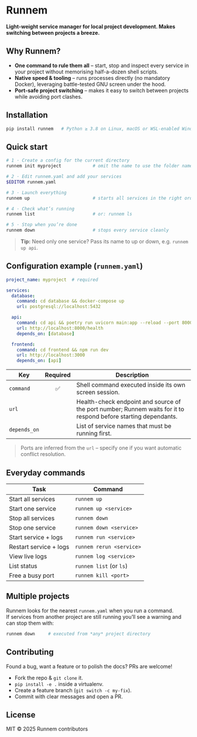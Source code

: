 # Runnem
**Light-weight service manager for local project development. Makes switching between projects a breeze.**

## Why Runnem?
- **One command to rule them all** – start, stop and inspect every service in your project without memorising half-a-dozen shell scripts.
- **Native speed & tooling** – runs processes directly (no mandatory Docker), leveraging battle-tested GNU screen under the hood.
- **Port-safe project switching** – makes it easy to switch between projects while avoiding port clashes.

## Installation
```bash
pip install runnem   # Python ≥ 3.8 on Linux, macOS or WSL-enabled Windows
```

## Quick start
```bash
# 1 · Create a config for the current directory
runnem init myproject            # omit the name to use the folder name

# 2 · Edit runnem.yaml and add your services
$EDITOR runnem.yaml

# 3 · Launch everything
runnem up                        # starts all services in the right order

# 4 · Check what’s running
runnem list                      # or: runnem ls

# 5 · Stop when you’re done
runnem down                      # stops every service cleanly
```
> **Tip:** Need only one service? Pass its name to up or down, e.g. `runnem up api`.

## Configuration example (`runnem.yaml`)
```yaml
project_name: myproject  # required

services:
  database:
    command: cd database && docker-compose up
    url: postgresql://localhost:5432

  api:
    command: cd api && poetry run uvicorn main:app --reload --port 8000
    url: http://localhost:8000/health
    depends_on: [database]

  frontend:
    command: cd frontend && npm run dev
    url: http://localhost:3000
    depends_on: [api]
```

| Key         | Required | Description |
| ----------- | :------: | ----------- |
| `command`   | ✅        | Shell command executed inside its own screen session. |
| `url`       |          | Health-check endpoint and source of the port number; Runnem waits for it to respond before starting dependants. |
| `depends_on`|          | List of service names that must be running first. |

> Ports are inferred from the `url` – specify one if you want automatic conflict resolution.

## Everyday commands

| Task                  | Command                  |
| --------------------- | ------------------------ |
| Start all services     | `runnem up`               |
| Start one service      | `runnem up <service>`     |
| Stop all services      | `runnem down`             |
| Stop one service       | `runnem down <service>`   |
| Start service + logs   | `runnem run <service>`    |
| Restart service + logs | `runnem rerun <service>`  |
| View live logs         | `runnem log <service>`    |
| List status            | `runnem list` (or `ls`)   |
| Free a busy port       | `runnem kill <port>`      |

## Multiple projects
Runnem looks for the nearest `runnem.yaml` when you run a command.  
If services from another project are still running you’ll see a warning and can stop them with:

```bash
runnem down     # executed from *any* project directory
```

## Contributing
Found a bug, want a feature or to polish the docs? PRs are welcome!

- Fork the repo & `git clone` it.
- `pip install -e .` inside a virtualenv.
- Create a feature branch (`git switch -c my-fix`).
- Commit with clear messages and open a PR.

## License
MIT © 2025 Runnem contributors
